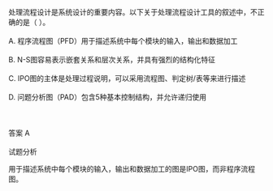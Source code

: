 <div class="detail lh2">处理流程设计是系统设计的重要内容。以下关于处理流程设计工具的叙述中，不正确的是（  ）。<br/><br/>A. 程序流程图（PFD）用于描述系统中每个模块的输入，输出和数据加工<br/><br/>B. N-S图容易表示嵌套关系和层次关系，并具有强烈的结构化特征<br/><br/>C. IPO图的主体是处理过程说明，可以采用流程图、判定树/表等来进行描述<br/><br/>D. 问题分析图（PAD）包含5种基本控制结构，并允许递归使用<br/><br/><br/><br/>答案 A<br/><br/>试题分析<br/><p>用于描述系统中每个模块的输入，输出和数据加工的图是IPO图，而非程序流程图。</p></div>